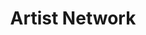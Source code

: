 ---
github_link: 'https://github.com/ADSmith-0/Artist-Network'
live_link: 'https://artist-network01.herokuapp.com/'
title: 'Artist Network'
cover_image: '/images/projects/artist-network.png'
tags: ['React', 'Express', 'Node.js', 'Neo4j', 'Cypher', 'OAuth 2.0', 'vivagraph.js']
status: 'Completed'
live: 'Partially'
description: 'A web app that would display the most popular spotify artists, as well as recommend artists based on your personal preference'
order: 5
featured: true
---